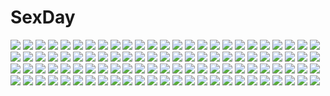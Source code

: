 # SexDay
![](https://konachan.com/image/bdbbc514d3b25d14749da29820d5c207/Konachan.com%20-%20167956%202girls%20brown_eyes%20brown_hair%20helmet_%28musco2%29%20long_hair%20original%20school_uniform%20short_hair%20skirt.jpg)
![](https://konachan.com/jpeg/95f72fd77206353879669e0040a2927d/Konachan.com%20-%20240338%20black_hair%20brown_eyes%20drink%20genderswap%20glasses%20green_eyes%20hat%20hoodie%20kakyouin_noriaki%20kuujou_joutarou%20long_hair%20male%20necklace%20red_hair.jpg)
![](https://konachan.com/jpeg/183b9d1d74c105616eb6954f6b99c687/Konachan.com%20-%20156350%20dress%20guilty_crown%20red_eyes%20redjuice%20sky%20yuzuriha_inori.jpg)
![](https://konachan.com/jpeg/8b192a212d0db2183db867567545510c/Konachan.com%20-%20198506%20angel_game%20black_hair%20blue_eyes%20blue_hair%20book%20breasts%20brown_hair%20ebina_rina%20glasses%20gray_eyes%20group%20long_hair%20navel%20nipples%20nude%20pussy%20uncensored.jpg)
![](https://konachan.com/jpeg/6893d3f61fcb77c316fbcf5e33ce943c/Konachan.com%20-%20273645%20anthropomorphism%20ass%20bikini_top%20blush%20breasts%20cleavage%20girls_frontline%20green_eyes%20long_hair%20ndgd%20nopan%20orange_hair%20see_through%20sex%20shirt%20wet.jpg)
![](https://konachan.com/jpeg/ebc8ff31173344a93bd606310d6b7927/Konachan.com%20-%2033993%20chibi%20nia_teppelin%20tengen_toppa_gurren_lagann.jpg)
![](https://konachan.com/image/db6ceebda1abc3e827a59d2d9caeea41/Konachan.com%20-%20108902%202girls%20animal%20bow%20brown_eyes%20brown_hair%20choker%20dress%20frog%20green_eyes%20green_hair%20hakurei_reimu%20hizukiryou%20long_hair%20snake%20touhou%20water%20wet.jpg)
![](https://konachan.com/image/18559a179d4c38a520225c6b9877fd1a/Konachan.com%20-%2095237%20bakemonogatari%20bloomers%20breasts%20cleavage%20hissatsukun%20monogatari_%28series%29%20sengoku_nadeko%20topless.jpg)
![](https://konachan.com/image/d8789509e114593ff7bf280cae4a01d0/Konachan.com%20-%20205445%20akabeisoft3%20armor%20black_hair%20brown_eyes%20gun%20iizuki_tasuku%20lil_coulier%20long_hair%20seikishi_melty_lovers%20skirt%20thighhighs%20weapon.jpg)
![](https://konachan.com/image/5e33221eee2a88c6bbccbfde1df421f7/Konachan.com%20-%2017520%20mahou_sensei_negima%20sakurazaki_setsuna%20wings.jpg)
![](https://konachan.com/image/c26c108205cfa4b0cd83f961b82a891c/Konachan.com%20-%2017815%20natsume_aya%20natsume_maya%20sword%20tenjou_tenge%20weapon.jpg)
![](https://konachan.com/image/717bab158a9a58ca42b863d8f33366d6/Konachan.com%20-%209502%20cc%20code_geass%20kallen_stadtfeld%20kururugi_suzaku%20lelouch_lamperouge%20male.jpg)
![](https://konachan.com/jpeg/571846ec9f34dc18a3a53afc04165a7b/Konachan.com%20-%20146687%20anal%20cum%20hat%20miyako_yoshika%20nakajou%20nopan%20penis%20pussy%20sex%20short_hair%20touhou%20uncensored.jpg)
![](https://konachan.com/image/ada1871212ec6ffe3c02ee986c8aa99e/Konachan.com%20-%20280446%20dark%20original%20pixiv_fantasia%20sketch%20swd3e2.jpg)
![](https://konachan.com/image/6ad663adfddaa283f94d45eac6e6408e/Konachan.com%20-%20217569%20anus%20aqua_eyes%20ass%20blonde_hair%20breasts%20censored%20fingering%20headband%20heavy_object%20kishimen%20masturbation%20nipples%20nude%20pussy%20short_hair%20white.jpg)
![](https://konachan.com/image/49c85f46a9aaa78cb9000d0f222b7c2d/Konachan.com%20-%20255382%20armor%20blonde_hair%20cape%20crown%20original%20pixiv_fantasia%20red_eyes%20ryuuzaki_ichi%20sword%20weapon.jpg)
![](https://konachan.com/image/bbecb10e9d0d0d0278953f50dcfa6b53/Konachan.com%20-%2071942%20butterfly%20cherry_blossoms%20flowers%20hat%20japanese_clothes%20kimono%20petals%20purple_eyes%20purple_hair%20saigyouji_yuyuko%20short_hair%20touhou.jpg)
![](https://konachan.com/image/11ebe3088d181d2b9f4cd42bc04e6496/Konachan.com%20-%2023014%20ragnarok_online.jpg)
![](https://konachan.com/jpeg/3d75015614c11a757f952913156d747c/Konachan.com%20-%20291086%202girls%20anthropomorphism%20ass%20azur_lane%20barefoot%20belfast_%28azur_lane%29%20bikini%20blue_eyes%20blush%20braids%20loli%20long_hair%20purple_hair%20scan%20swimsuit%20white_hair.jpg)
![](https://konachan.com/image/74ee7f128bdf62ce0bee258fbf8a238d/Konachan.com%20-%2094349%20close%20green_hair%20japanese_clothes%20kochiya_hizuki%20kochiya_sanae%20long_hair%20miko%20touhou%20yellow_eyes.jpg)
![](https://konachan.com/image/b787d9488fee9196c52885cf88706f2f/Konachan.com%20-%20241710%20kagamine_rin%20meola%20polychromatic%20vocaloid.jpg)
![](https://konachan.com/jpeg/6831f7089135fa748f689e524c206fa4/Konachan.com%20-%20156778%20barefoot%20bed%20brown_eyes%20brown_hair%20long_hair%20pajamas%20taka.jpg)
![](https://konachan.com/jpeg/01938b70bfa9b7ed02f6b82e39015953/Konachan.com%20-%20272578%20aqua_eyes%20ass%20barefoot%20blue_eyes%20blue_hair%20blush%20chiyo_goya%20couch%20nude%20ssss.gridman%20takarada_rikka.jpg)
![](https://konachan.com/jpeg/d65feaac9271247b9d312875c87a19da/Konachan.com%20-%20154854%20ass%20book%20censored%20game_cg%20handjob%20long_hair%20onigirikun%20panties%20pastel_chime%20penis%20pink_hair%20pointed_ears%20purple_eyes%20skirt%20thighhighs%20underwear.jpg)
![](https://konachan.com/image/5803d7fb0870a7e6fbb84c1a8a85a062/Konachan.com%20-%20266667%20black_eyes%20blue_eyes%20book%20dress%20food%20fruit%20glasses%20group%20headband%20horns%20long_hair%20pink_hair%20pocky%20ponytail%20short_hair%20signed%20twintails%20zero_two.jpg)
![](https://konachan.com/jpeg/d76eaa57216c5998ceb5dfd15954d899/Konachan.com%20-%20171025%20bow%20dress%20kneehighs%20lolita_fashion%20long_hair%20original%20pink_hair%20purple_eyes%20scan%20tinkerbell%20tinkle.jpg)
![](https://konachan.com/image/3867fa44024168aff7920b8aec079018/Konachan.com%20-%20277920%20ass%20bed%20blush%20horns%20ohnaka0515%20panties%20pointed_ears%20red_eyes%20red_hair%20shingeki_no_bahamut%20short_hair%20skirt%20tail%20underwear%20wings.jpg)
![](https://konachan.com/jpeg/53046f586df405bfd207acc327c98bd4/Konachan.com%20-%20194010%20animal_ears%20cake%20catgirl%20chocola_%28sayori%29%20food%20game_cg%20long_hair%20nekopara%20neko_works%20sayori%20twintails%20vanilla_%28sayori%29.jpg)
![](https://konachan.com/jpeg/608e73c1ae1c077be918b903694c47a0/Konachan.com%20-%20197744%20barefoot%20blue_hair%20dress%20grass%20hat%20moon%20night%20novcel%20red_eyes%20remilia_scarlet%20short_hair%20touhou%20tree%20vampire%20water%20watermark%20wings.jpg)
![](https://konachan.com/image/f267e3e420bd128e09eea23c94b19609/Konachan.com%20-%20241471%20anthropomorphism%20doren%20girls_frontline%20svd_%28girls_frontline%29.jpg)
![](https://konachan.com/image/efc82e5ec0c24a87fc18d52819ca7c02/Konachan.com%20-%20117876%20blood%20grand_theft_auto%20gun%20hiroya_juuren%20parody%20red_eyes%20remilia_scarlet%20short_hair%20torn_clothes%20touhou%20vampire%20weapon%20wings.jpg)
![](https://konachan.com/jpeg/5c795b9b295d9f821edacd5ad6e1fd11/Konachan.com%20-%2097053%203rd_eye%20bloody_rondo%20dress%20fransisc_poirot%20game_cg%20green_hair%20long_hair%20makita_maki%20night%20ribbons%20sky%20thighhighs%20tree.jpg)
![](https://konachan.com/image/246081a884c5a91f8d2fb06fc8651c5a/Konachan.com%20-%20184296%20kikivi%20mecha%20mechagirl%20original.jpg)
![](https://konachan.com/image/242b749671263279362b83460bb7566d/Konachan.com%20-%20243374%20clouds%20flowers%20mclelun%20original%20sky%20umbrella.jpg)
![](https://konachan.com/jpeg/725499de2c74f159dee0ce1a9b6750c0/Konachan.com%20-%20241409%20animal%20annin_doufu%20bikini%20bird%20blush%20breasts%20brown_eyes%20brown_hair%20clouds%20idolmaster%20sawada_marina%20short_hair%20sky%20swimsuit%20water%20wet%20wink.jpg)
![](https://konachan.com/jpeg/d9535297167e6685fd7eb7f66b8d3078/Konachan.com%20-%20210717%20autumn%20blush%20brown_eyes%20brown_hair%20idolmaster%20idolmaster_cinderella_girls%20leaves%20necklace%20ogata_chieri%20skirt%20suimya%20twintails.jpg)
![](https://konachan.com/image/9e057bf35d16c643b454df3853224634/Konachan.com%20-%20223547%20akitsu_taira%20animal_ears%20building%20food%20group%20male%20original%20stairs%20tree.jpg)
![](https://konachan.com/jpeg/57bb2e20c0f9d2b4bfd7d03bcc5a7536/Konachan.com%20-%20239752%20aikatsu%21%20blonde_hair%20blush%20bow%20hoshimiya_ichigo%20long_hair%20red_eyes%20tagme_%28artist%29%20white.jpg)
![](https://konachan.com/image/93047e91460ec217b5f85cf6f5dc0957/Konachan.com%20-%20168516%20animal%20bird%20black_hair%20boots%20cape%20cross%20dress%20forest%20moon%20pantyhose%20red_hair%20ruby_rose%20rwby%20scythe%20short_hair%20snow%20tree%20weapon%20zi_ye_%28hbptcsg2%29.jpg)
![](https://konachan.com/image/28855cebe0b7432d27f305c9e0e8ef36/Konachan.com%20-%2022052%20furude_rika%20group%20hanyuu%20houjou_satoko%20houjou_satoshi%20maebara_keiichi%20ryuuguu_rena%20sonozaki_mion%20sonozaki_shion%20takano_miyo%20tomitake_jiro.jpg)
![](https://konachan.com/image/a34b22b36e20023b878a7ddd55a9efc9/Konachan.com%20-%20208247%202girls%20crossover%20funami_yui%20ichii_yui%20school_uniform%20shoujo_ai%20tako_yukisuke%20yuru_yuri%20yuyushiki.jpg)
![](https://konachan.com/image/a67602525537f0f56d7f4f3a1c3a3800/Konachan.com%20-%20162811%20aoi_nagisa%20hanazono_shizuma%20nude%20petals%20red_hair%20sakai_kyuuta%20strawberry_panic%20white_hair%20yuri.jpg)
![](https://konachan.com/image/cc85f833d92f0ec2e2fee8799d70687a/Konachan.com%20-%20142895%20loli%20marui_mitsuba%20mitsudomoe.jpg)
![](https://konachan.com/image/3fc46058c7942789963b6a2d03e81ee7/Konachan.com%20-%2046500%20hiizumi_akina%20isone_kotoha%20nanami_ao%20yarisakura_hime%20yozakura_quartet.jpg)
![](https://konachan.com/image/fcc59163b642a11f80d5560eae4999dd/Konachan.com%20-%20248136%20all_male%20anthropomorphism%20black_hair%20blue_eyes%20japanese_clothes%20male%20mikazuki_munechika%20petals%20short_hair%20tagme_%28artist%29%20touken_ranbu.jpg)
![](https://konachan.com/image/23ed7cd15fbb863f2c10ad1f54fd4d35/Konachan.com%20-%20304649%20azur_lane%20bikini%20breast_hold%20breasts%20erect_nipples%20fast-runner-2024%20pink_hair%20red_eyes%20shirt_lift%20swimsuit%20thighhighs%20twintails%20watermark%20white.jpg)
![](https://konachan.com/jpeg/e9c2b12113cc70d48d43da3adffc9376/Konachan.com%20-%20243560%20love_live%21_school_idol_project%20sonoda_umi%20tagme_%28artist%29%20yazawa_nico.jpg)
![](https://konachan.com/image/becdcaf320377eefa7526d24f0da7bc6/Konachan.com%20-%20240182%20black_hair%20breasts%20cape%20fate_grand_order%20fate_%28series%29%20gloves%20gun%20hat%20hato_haru%20headdress%20katana%20long_hair%20nude%20red_eyes%20sword%20weapon.jpg)
![](https://konachan.com/jpeg/7671c76ca5142dead01bc06a100ecc94/Konachan.com%20-%20202639%20all_male%20angel_beats%21%20game_cg%20grass%20key%20male%20na-ga%20naoi_ayato%20polychromatic%20shirt%20short_hair%20shorts%20socks%20tree.jpg)
![](https://konachan.com/jpeg/f9a191797e561badc64a89c61aecce0d/Konachan.com%20-%20306451%20bow%20braids%20breasts%20brown_hair%20cleavage%20cropped%20dress%20flowers%20gradient%20green_eyes%20lack%20long_hair%20necklace%20petals%20ponytail%20summer_dress%20wristwear.jpg)
![](https://konachan.com/image/623f621bbc39f63a67b5b08b84f316db/Konachan.com%20-%20224794%202girls%20madogawa.jpg)
![](https://konachan.com/image/1cdb8fac476458229f849f8cdf24ddc2/Konachan.com%20-%2084149%20akita_neru%20chibi%20hatsune_miku%20kasane_teto%20twintails%20utau%20vocaloid%20yowane_haku.jpg)
![](https://konachan.com/jpeg/08b6598a484b225f81ef4689e6ddf077/Konachan.com%20-%20164794%20calendar_girl%20kurosawa_shizuki%20long_hair%20nanao_naru%20no_bra%20open_shirt%20panties%20scan%20tie%20underwear.jpg)
![](https://konachan.com/image/3ca50adfb6749c71fc6c6fac50306e15/Konachan.com%20-%2031697%20blue_hair%20blush%20breasts%20favorite%20flowers%20game_cg%20happy_margaret%21%20kokonoka%20nipples%20nishinomiya_shizuru%20sex%20skirt.jpg)
![](https://konachan.com/jpeg/9e8fd939d377d0212e6052191a8d9430/Konachan.com%20-%20240395%20air_0497%20blush%20brown_eyes%20brown_hair%20flowers%20long_hair%20original%20petals%20school_uniform.jpg)
![](https://konachan.com/image/5f6a49902a22fb58f030c3e5930edbc5/Konachan.com%20-%20155435%20black_hair%20feathers%20nekominase%20reiuji_utsuho%20touhou%20wings.jpg)
![](https://konachan.com/image/a0bc420c0c59596fb7bfab6144fed58f/Konachan.com%20-%2073595%20ashita_yaru%20ass%20boots%20breasts%20christmas%20cleavage%20hat%20panties%20pink_hair%20red_eyes%20santa_costume%20santa_hat%20striped_panties%20thighhighs%20underwear.jpg)
![](https://konachan.com/image/8b4768a1f756b8a13506bb8c099e4f58/Konachan.com%20-%20231798%20all_male%20animal%20barefoot%20bow%20demon%20fish%20flowers%20gray_hair%20headdress%20male%20mask%20original%20paw_%28brtabby%29%20polychromatic%20ribbons%20skull%20tattoo.jpg)
![](https://konachan.com/image/b0eb215b6b894f70465ac0d874ea6338/Konachan.com%20-%20158226%20hatsune_miku%20shiro-inu%20vocaloid.jpg)
![](https://konachan.com/jpeg/7a5f6d57ee5a908153d95da0c4fac60d/Konachan.com%20-%20294759%20animal%20bird%20book%20breasts%20cleavage%20clouds%20cropped%20long_hair%20original%20pink_hair%20ponytail%20purple_eyes%20scan%20senji_%28tegone_spike%29%20sky%20water%20wings.jpg)
![](https://konachan.com/jpeg/30b38be9101f197de0f91fff02f43240/Konachan.com%20-%20208130%202girls%20ass%20breasts%20compile_heart%20hyperdimension_neptunia%20neptune%20nude%20purple_hair%20red_eyes%20red_hair%20tennouboshi_uzume%20tsunako%20water.jpg)
![](https://konachan.com/image/b74a3a01cda82381ca7f9dddb3e121ca/Konachan.com%20-%20195448%20angelise_ikaruga_misurugi%20black_hair%20blue_eyes%20breasts%20cleavage%20cross_ange%20nyantype%20red_eyes%20salamandinay%20scan%20short_hair%20tail.jpg)
![](https://konachan.com/jpeg/c1314504b3b34a462828358b233537a4/Konachan.com%20-%20256781%20black_hair%20breasts%20cigarette%20cowboy_bebop%20dandon_fuga%20green_eyes%20headband%20navel%20nipples%20nude%20pussy%20short_hair%20smoking%20tan_lines%20uncensored%20white.jpg)
![](https://konachan.com/jpeg/fedc827929d878a677c0b2f4185919aa/Konachan.com%20-%20217788%202girls%20black_hair%20cake%20dress%20drink%20flowers%20food%20fruit%20headdress%20hoshimawa%20pink_hair%20purple_eyes%20red_eyes%20strawberry%20summer_dress%20wink%20yazawa_nico.jpg)
![](https://konachan.com/image/b0659496e3cf456defa034fe0bea14ad/Konachan.com%20-%20110156%20akiyama_mio%20bow%20k-on%21%20kotobuki_tsumugi%20school_uniform.jpg)
![](https://konachan.com/image/d69408a4578ba15188a6b235716feb83/Konachan.com%20-%206208%20suzumiya_haruhi%20suzumiya_haruhi_no_yuutsu.jpg)
![](https://konachan.com/image/382b4d230dc4e19f3bbdbdc3b764795a/Konachan.com%20-%20214903%20ass%20braids%20hai_to_gensou_no_grimgar%20heart%20red_eyes%20red_hair%20shorts%20tatapopo%20yume_%28grimgar%29.jpg)
![](https://konachan.com/image/b192f52afd0aea54136da621bbe802c3/Konachan.com%20-%2047046%20clannad%20fujibayashi_kyou.jpg)
![](https://konachan.com/jpeg/233901ce39035206adf344098a8f9c12/Konachan.com%20-%20269766%20blush%20breasts%20fate_grand_order%20fate_%28series%29%20glasses%20mash_kyrielight%20navel%20nipples%20open_shirt%20pink_hair%20purple_eyes%20short_hair%20wet%20white.jpg)
![](https://konachan.com/image/c06decf53b773782535cbd5f7a261458/Konachan.com%20-%20230672%20all_male%20aston_altland%20bandage%20black_hair%20blonde_hair%20blush%20crying%20food%20green_eyes%20hug%20male%20sarashi%20short_hair%20suga_kinako%20tears%20underwear.jpg)
![](https://konachan.com/jpeg/2e8a50a32a6295450377e5d2ba9545c5/Konachan.com%20-%20186508%20black_hair%20breasts%20brown_eyes%20game_cg%20glasses%20hidaka_maiya%20long_hair%20nipples%20nude%20pussy%20pussy_juice%20saimin_yuugi%20sayori%20spread_legs%20uncensored.jpg)
![](https://konachan.com/image/4c6f2bfce69aeafe189be5409962d107/Konachan.com%20-%20192799%20hatsune_miku%20p.rupon%20vocaloid.jpg)
![](https://konachan.com/image/12452894a80cdb6f319c504b5ae8875a/Konachan.com%20-%20193646%20ass%20cameltoe%20christmas%20dark_skin%20evan_yang%20gloves%20headband%20horns%20long_hair%20panties%20pussy%20stockings%20thighhighs%20underwear%20white_hair%20yellow_eyes.jpg)
![](https://konachan.com/image/3640fc4c29c50cc18aab623e85d77ea6/Konachan.com%20-%20132383%20long_hair%20nekoguruma%20patchouli_knowledge%20polychromatic%20purple_eyes%20purple_hair%20touhou.jpg)
![](https://konachan.com/image/1f6f8ad69eb9fd244a9d8c7c08a1d35a/Konachan.com%20-%2090987%20blood%20boku_no_te_no_naka_no_rakuen%20caramel_box%20game_cg%20kurosaki%20night%20red_eyes%20thea_bohlscheid%20weapon%20white_hair.jpg)
![](https://konachan.com/image/ab14f407c368184aa4c60999aa6ffd66/Konachan.com%20-%20125426%20cheerleader%20ikamusume%20loli%20shinryaku%21_ikamusume%20skirt.jpg)
![](https://konachan.com/image/10a87ceda7417b4387f7e5117830cfc2/Konachan.com%20-%20296807%202girls%20blonde_hair%20boots%20brown_eyes%20brown_hair%20christmas%20hakurei_reimu%20hat%20long_hair%20ribbons%20stars%20tagme_%28artist%29%20touhou%20witch%20yellow_eyes.jpg)
![](https://konachan.com/image/2d606b9104f8ad2f53ed819071fb19a9/Konachan.com%20-%20277868%20baicha%20black_hair%20breasts%20catgirl%20cleavage%20clouds%20dress%20fang%20gloves%20green_eyes%20karyl%20kokkoro%20pecorine%20pink_eyes%20short_hair%20sky%20spear%20tiara%20weapon.jpg)
![](https://konachan.com/image/f9a15bf68e20be1be1d33a97d47e9f2a/Konachan.com%20-%20187649%20barefoot%20breasts%20censored%20fellatio%20hyuuga_hinata%20long_hair%20maku_%28l-u%29%20naruto%20nipples%20open_shirt%20sex%20tears%20torn_clothes.jpg)
![](https://konachan.com/image/f5f93cf94cb11c9b39be9f5467db5c6f/Konachan.com%20-%2056497%20megurine_luka%20vocaloid.jpg)
![](https://konachan.com/image/37198fa9244a840888d122f687337942/Konachan.com%20-%20162251%20black_hair%20bubbles%20chitanda_eru%20cici%20flowers%20hyouka%20long_hair%20male%20oreki_houtarou%20petals%20purple_eyes%20school_uniform.jpg)
![](https://konachan.com/image/d94c2157c6c61ad3bea0f2f27966f6d3/Konachan.com%20-%20155455%20bike_shorts%20blush%20brown_hair%20censored%20hanasaku_iroha%20jpeg_artifacts%20nopan%20oshimizu_nako%20penis%20pubic_hair%20pussy%20sex%20shorts%20tsurugi_minko.jpg)
![](https://konachan.com/image/3c83dbd633402b99da7cf47c59032c66/Konachan.com%20-%20202518%20akemi_homura%20akuma_homura%20black_hair%20dress%20elbow_gloves%20gloves%20headband%20long_hair%20mahou_shoujo_madoka_magica%20swd3e2%20thighhighs%20wings.jpg)
![](https://konachan.com/jpeg/56d1654049b75b1c4b747fc2720bffe3/Konachan.com%20-%20278008%20armor%20ass%20bikini%20boots%20bradamante%20cameltoe%20close%20fate_grand_order%20fate_%28series%29%20murasaki_nyaa%20swimsuit%20waifu2x%20watermark.jpg)
![](https://konachan.com/image/3a5c85fc42a0505532aa0c3325fe10cd/Konachan.com%20-%2038330%20byousoku_5_centimetre%20clouds%20dark%20grass%20night%20sky%20sumida_kanae%20toono_takaki.jpg)
![](https://konachan.com/image/1b7cbe272e29eaf021f1a12147e21f57/Konachan.com%20-%20192790%20bikini%20blue_hair%20chikuisi%20love_live%21_school_idol_project%20ribbons%20sonoda_umi%20swimsuit%20tagme.jpg)
![](https://konachan.com/jpeg/2e879bc04db79d25793cfe8a0ed5a79f/Konachan.com%20-%20190265%20ayase_eri%20censored%20cum%20fellatio%20game_cg%20handjob%20love_live%21_school_idol_project%20masturbation%20penis%20same.jpg)
![](https://konachan.com/image/63cd5c7cb16e28f6db2df6289a76fd5d/Konachan.com%20-%20223821%202girls%20anthropomorphism%20blue_eyes%20blush%20breasts%20brown_hair%20glasses%20gray_hair%20green_eyes%20hat%20hozumi_kaoru%20long_hair%20nipples%20signed%20tie.jpg)
![](https://konachan.com/image/b4792a6a56f694369a0203d8467b5c84/Konachan.com%20-%2086015%20blue_eyes%20nanao_naru%20pink_hair%20tagme.jpg)
![](https://konachan.com/image/4f6d3732f44409f154e6ed91d7873dcd/Konachan.com%20-%20296949%20aliasing%20azur_lane%20bikini%20blush%20breasts%20cleavage%20clouds%20collar%20gloves%20group%20long_hair%20ponytail%20red_eyes%20sky%20swim_ring%20swimsuit%20twintails%20water%20wink.jpg)
![](https://konachan.com/image/17f53657f41295e9f831e4158b5c91a3/Konachan.com%20-%20243144%20animal%20animal_ears%20ass%20fish%20hoodie%20kidy_%28kidy_siow%29%20night%20original%20panties%20signed%20sky%20thighhighs%20underwear.jpg)
![](https://konachan.com/jpeg/89c2f1f03a33bc3e51c334d1ae167ca3/Konachan.com%20-%2050362%20bekkankou%20fortune_arterial%20japanese_clothes%20miko%20yuuki_haruna%20yuuki_kanade.jpg)
![](https://konachan.com/jpeg/0a84a7cb4892d89025d6df4eae8d3d92/Konachan.com%20-%20171235%20animal%20aqua_eyes%20blonde_hair%20blue_eyes%20cat%20futaki_kanata%20long_hair%20ponytail%20purple_hair%20red_hair%20ribbons%20school_uniform%20tokido_saya%20yellow_eyes.jpg)
![](https://konachan.com/jpeg/a098c234bea7c128f8a074df25af9f06/Konachan.com%20-%20258594%20anus%20aqua_eyes%20blonde_hair%20crown%20lawzilla%20logo%20long_hair%20nude%20penis%20pussy%20rosalina%20sex%20spread_legs%20super_mario%20uncensored%20watermark.jpg)
![](https://konachan.com/jpeg/38dfc39b225b453e519071f1b1beac83/Konachan.com%20-%20153835%20breasts%20cygnus%20game_cg%20green_hair%20kikouyoku_senki_gin_no_toki_no_corona%20nipples%20nude%20nurse%20odagiri_touka%20sex%20thighhighs.jpg)
![](https://konachan.com/jpeg/ca1eae5af0ced912f4cb9f53abe75477/Konachan.com%20-%20251064%20aqua_eyes%20bow%20braids%20cape%20gray_hair%20long_hair%20ponytail%20ribbons%20sekka_yufu%20utau%20yurari_%28co10rs%29.jpg)
![](https://konachan.com/image/2529d0f9bbc0782f393892e297092fda/Konachan.com%20-%2080254%20blood%20brown_eyes%20brown_hair%20dress%20flowers%20gray_hair%20kiryu_zero%20moon%20night%20petals%20purple_eyes%20rose%20scenic%20short_hair%20sky%20vampire_knight%20yuuki_cross.jpg)
![](https://konachan.com/image/1aebdf228de1599bce5f0a5c103d9a4f/Konachan.com%20-%20212495%202girls%20akemi_homura%20black_hair%20bow_%28weapon%29%20gloves%20kaname_madoka%20long_hair%20pantyhose%20pink_hair%20ruins%20swd3e2%20ultimate_madoka%20watermark%20weapon.jpg)
![](https://konachan.com/image/6734ae3f0f275280f9f3a71128af3f69/Konachan.com%20-%2076995%20blonde_hair%20blue_eyes%20chibi%20dress%20gayprince%20medicine_melancholy%20ribbons%20short_hair%20su-san%20touhou%20wings%20wink.jpg)
![](https://konachan.com/jpeg/c122704dd4c17a3582d02112a90ca449/Konachan.com%20-%20198226%20blue_hair%20breasts%20ensemble_%28company%29%20game_cg%20golden_marriage%20hayakawa_harui%20long_hair%20male%20nipples%20nude%20purple_eyes%20tachibana_nagisa.jpg)

